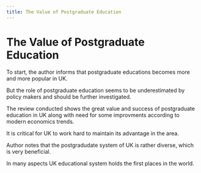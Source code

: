 ```yaml
---
title: The Value of Postgraduate Education
---
```

# The Value of Postgraduate Education

To start, the author informs that postgraduate educations
becomes more and more popular in UK.

But the role of postgraduate education seems to be
underestimated by policy makers
and should be further investigated.

The review conducted shows the great value and success
of postgraduate education in UK along with need for
some improvments according to modern economics trends.

It is critical for UK to work hard to maintain
its advantage in the area.

Author notes that the postgradudate system of UK
is rather diverse, which is very beneficial.

In many aspects UK educational system
holds the first places in the world.
